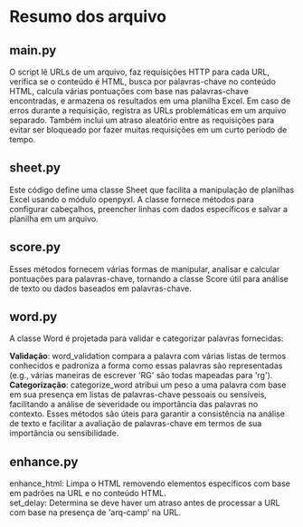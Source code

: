 # Resumo dos arquivo
## main.py
O script lê URLs de um arquivo, faz requisições HTTP para cada URL, verifica se o conteúdo é HTML, busca por palavras-chave no conteúdo HTML, calcula várias pontuações com base nas palavras-chave encontradas, e armazena os resultados em uma planilha Excel. Em caso de erros durante a requisição, registra as URLs problemáticas em um arquivo separado. Também inclui um atraso aleatório entre as requisições para evitar ser bloqueado por fazer muitas requisições em um curto período de tempo.
## sheet.py
Este código define uma classe Sheet que facilita a manipulação de planilhas Excel usando o módulo openpyxl. A classe fornece métodos para configurar cabeçalhos, preencher linhas com dados específicos e salvar a planilha em um arquivo.
## score.py
Esses métodos fornecem várias formas de manipular, analisar e calcular pontuações para palavras-chave, tornando a classe Score útil para análise de texto ou dados baseados em palavras-chave.
## word.py
A classe Word é projetada para validar e categorizar palavras fornecidas:

**Validação**: word_validation compara a palavra com várias listas de termos conhecidos e padroniza a forma como essas palavras são representadas (e.g., várias maneiras de escrever 'RG' são todas mapeadas para 'rg').</br>
**Categorização**: categorize_word atribui um peso a uma palavra com base em sua presença em listas de palavras-chave pessoais ou sensíveis, facilitando a análise de severidade ou importância das palavras no contexto.
Esses métodos são úteis para garantir a consistência na análise de texto e facilitar a avaliação de palavras-chave em termos de sua importância ou sensibilidade.
## enhance.py
enhance_html: Limpa o HTML removendo elementos específicos com base em padrões na URL e no conteúdo HTML.</br>
set_delay: Determina se deve haver um atraso antes de processar a URL com base na presença de 'arq-camp' na URL.
